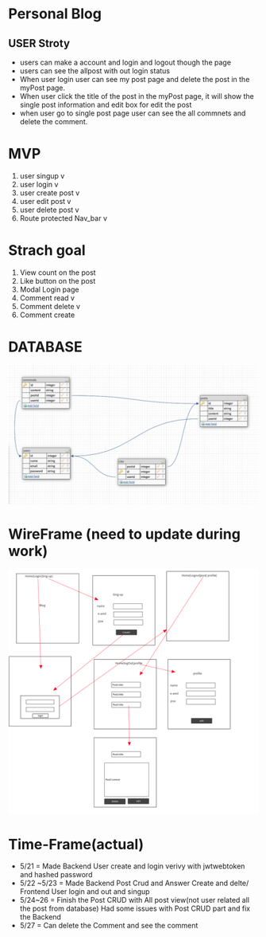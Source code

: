 # Personal Blog

## USER Stroty



* users can make a account and login and logout though the page
* users can see the allpost with out login status
* When user login user can see my post page and delete the post in the myPost page.
* When user click the title of the post in the myPost page, it will show the single post information and edit box for edit the post
* when user go to single post page user can see the all commnets and delete the comment.


# MVP
1. user singup v
2. user login v
3. user create post v
4. user edit post v
5. user delete post v
6. Route protected Nav_bar v

# Strach goal


1. View count on the post
2. Like button on the post
3. Modal Login page
4. Comment read  v
5. Comment delete v
6. Comment create


# DATABASE 
![DataBase](./img/Screen%20Shot%202021-05-21%20at%2011.29.09%20AM.png)
# WireFrame (need to update during work)
![wirefram](img/Screen%20Shot%202021-05-21%20at%201.15.25%20PM.png)
# Time-Frame(actual)

* 5/21 = Made Backend User  create and login verivy with jwtwebtoken and hashed password
* 5/22 ~5/23 = Made Backend Post Crud and Answer Create and delte/ Frontend User login and out and singup
* 5/24~26 = Finish the Post CRUD with All post view(not user related all the post from database) Had some issues with Post CRUD part and fix the Backend
* 5/27 = Can delete the Comment and see the comment




  
